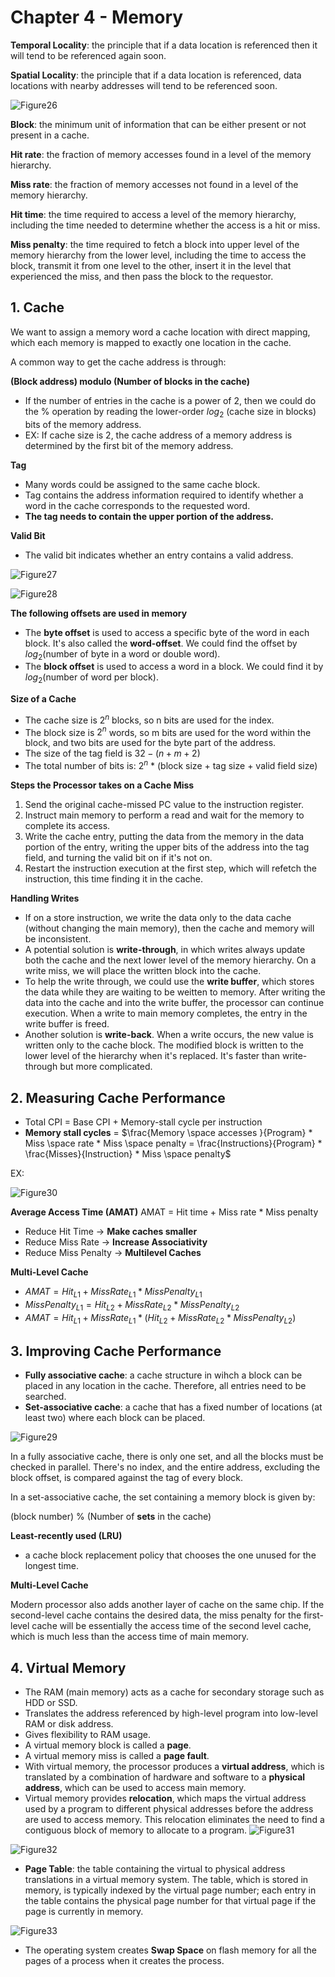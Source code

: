 # Chapter 4 - Memory

**Temporal Locality**: the principle that if a data location is referenced then it will tend to be referenced again soon.

**Spatial Locality**: the principle that if a data location is referenced, data locations with nearby addresses will tend to be referenced soon.

![Figure26](./images/Figure26.png)

**Block**: the minimum unit of information that can be either present or not present in a cache.

**Hit rate**: the fraction of memory accesses found in a level of the memory hierarchy.

**Miss rate**: the fraction of memory accesses not found in a level of the memory hierarchy.

**Hit time**: the time required to access a level of the memory hierarchy, including the time needed to determine whether the access is a hit or miss.

**Miss penalty**: the time required to fetch a block into upper level of the memory hierarchy from the lower level, including the time to access the block, transmit it from one level to the other, insert it in the level that experienced the miss, and then pass the block to the requestor.

## 1. Cache
We want to assign a memory word a cache location with direct mapping, which each memory is mapped to exactly one location in the cache.

A common way to get the cache address is through:

**(Block address) modulo (Number of blocks in the cache)**

* If the number of entries in the cache is a power of 2, then we could do the % operation by reading the lower-order $log_2$ (cache size in blocks) bits of the memory address.
* EX: If cache size is 2, the cache address of a memory address is determined by the first bit of the memory address.

**Tag**
* Many words could be assigned to the same cache block.
* Tag contains the address information required to identify whether a word in the cache corresponds to the requested word.
* **The tag needs to contain the upper portion of the address.**

**Valid Bit**
* The valid bit indicates whether an entry contains a valid address.

![Figure27](./images/Figure27.png)

![Figure28](./images/Figure28.png)

**The following offsets are used in memory**
* The **byte offset** is used to access a specific byte of the word in each block. It's also called the **word-offset**. We could find the offset by $log_2$(number of byte in a word or double word).
* The **block offset** is used to access a word in a block. We could find it by $log_2$(number of word per block).


**Size of a Cache**
* The cache size is $2^n$ blocks, so n bits are used for the index.
* The block size is $2^n$ words, so m bits are used for the word within the block, and two bits are used for the byte part of the address.
* The size of the tag field is $32 - (n + m + 2)$
* The total number of bits is: $2^n$ * (block size + tag size + valid field size)

**Steps the Processor takes on a Cache Miss**
1. Send the original cache-missed PC value to the instruction register.
2. Instruct main memory to perform a read and wait for the memory to complete its access.
3. Write the cache entry, putting the data from the memory in the data portion of the entry, writing the upper bits of the address into the tag field, and turning the valid bit on if it's not on.
4. Restart the instruction execution at the first step, which will refetch the instruction, this time finding it in the cache.

**Handling Writes**
* If on a store instruction, we write the data only to the data cache (without changing the main memory), then the cache and memory will be inconsistent.
* A potential solution is **write-through**, in which writes always update both the cache and the next lower level of the memory hierarchy. On a write miss, we will place the written block into the cache.
* To help the write through, we could use the **write buffer**, which stores the data while they are waiting to be weitten to memory. After writing the data into the cache and into the write buffer, the processor can continue execution. When a write to main memory completes, the entry in the write buffer is freed. 
* Another solution is **write-back**. When a write occurs, the new value is written only to the cache block. The modified block is written to the lower level of the hierarchy when it's replaced. It's faster than write-through but more complicated.

## 2. Measuring Cache Performance

* Total CPI = Base CPI + Memory-stall cycle per instruction
* **Memory stall cycles** = $\frac{Memory \space accesses }{Program} * Miss \space rate * Miss \space penalty = \frac{Instructions}{Program} * \frac{Misses}{Instruction} * Miss \space penalty$

EX:

![Figure30](./images/Figure30.png)

**Average Access Time (AMAT)**
AMAT = Hit time + Miss rate * Miss penalty


* Reduce Hit Time -> **Make caches smaller**
* Reduce Miss Rate -> **Increase Associativity**
* Reduce Miss Penalty -> **Multilevel Caches**


**Multi-Level Cache**

* $AMAT = Hit_{L1} + MissRate_{L1} * MissPenalty_{L1}$
* $MissPenalty_{L1} = Hit_{L2} + MissRate_{L2} * MissPenalty_{L2}$
* $AMAT = Hit_{L1} + MissRate_{L1} * (Hit_{L2} + MissRate_{L2} * MissPenalty_{L2})$

## 3. Improving Cache Performance
* **Fully associative cache**: a cache structure in wihch a block can be placed in any location in the cache. Therefore, all entries need to be searched.
* **Set-associative cache**: a cache that has a fixed number of locations (at least two) where each block can be placed.

![Figure29](./images/Figure29.png)

In a fully associative cache, there is only one set, and all the blocks must be checked in parallel. There's no index, and the entire address, excluding the block offset, is compared against the tag of every block.

In a set-associative cache, the set containing a memory block is given by:

(block number) % (Number of **sets** in the cache)

**Least-recently used (LRU)**
* a cache block replacement policy that chooses the one unused for the longest time.

**Multi-Level Cache**

Modern processor also adds another layer of cache on the same chip. If the second-level cache contains the desired data, the miss penalty for the first-level cache will be essentially the access time of the second level cache, which is much less than the access time of main memory.

## 4. Virtual Memory
* The RAM (main memory) acts as a cache for secondary storage such as HDD or SSD.
* Translates the address referenced by high-level program into low-level RAM or disk address.
* Gives flexibility to RAM usage.
* A virtual memory block is called a **page**.
* A virtual memory miss is called a **page fault**.
* With virtual memory, the processor produces a **virtual address**, which is translated by a combination of hardware and software to a **physical address**, which can be used to access main memory.
* Virtual memory provides **relocation**, which maps the virtual address used by a program to different physical addresses before the address are used to access memory. This relocation eliminates the need to find a contiguous block of memory to allocate to a program.
![Figure31](./images/Figure31.png)

![Figure32](./images/Figure32.png)

* **Page Table**: the table containing the virtual to physical address translations in a virtual memory system. The table, which is stored in memory, is typically indexed by the virtual page number; each entry in the table contains the physical page number for that virtual page if the page is currently in memory.

![Figure33](./images/Figure33.png)

* The operating system creates **Swap Space** on flash memory for all the pages of a process when it creates the process.